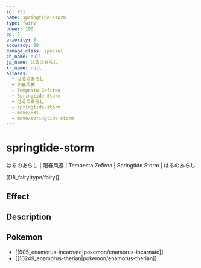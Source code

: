 ```yaml
---
id: 831
name: springtide-storm
type: fairy
power: 100
pp: 5
priority: 0
accuracy: 80
damage_class: special
zh_name: null
jp_name: はるのあらし
kr_name: null
aliases:
  - はるのあらし
  - 阳春风暴
  - Tempesta Zefirea
  - Springtide Storm
  - はるのあらし
  - springtide-storm
  - move/831
  - move/springtide-storm
---
```

# springtide-storm
    
はるのあらし | 阳春风暴 | Tempesta Zefirea | Springtide Storm | はるのあらし

[[18_fairy|type/fairy]]

## Effect



## Description



## Pokemon

- [[905_enamorus-incarnate|pokemon/enamorus-incarnate]]
- [[10249_enamorus-therian|pokemon/enamorus-therian]]

